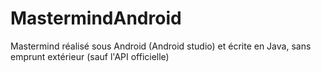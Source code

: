 # MastermindAndroid

Mastermind réalisé sous Android (Android studio) et écrite en Java, sans emprunt extérieur (sauf l'API officielle)
